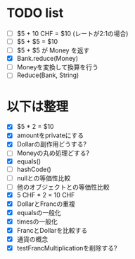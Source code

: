 # TODO list

* [ ] $5 + 10 CHF = $10 (レートが2:1の場合)
* [ ] $5 + $5 = $10
* [ ] $5 + $5 が Money を返す
* [x] Bank.reduce(Money)
* [ ] Moneyを変換して換算を行う
* [ ] Reduce(Bank, String)

# 以下は整理
* [x] $5 * 2 = $10
* [x] amountをprivateにする
* [x] Dollarの副作用どうする?
* [ ] Moneyの丸め処理どする?
* [x] equals()
* [ ] hashCode()
* [ ] nullとの等価性比較
* [ ] 他のオブジェクトとの等価性比較
* [x] 5 CHF * 2 = 10 CHF
* [x] DollarとFrancの重複
* [x] equalsの一般化
* [x] timesの一般化
* [x] FrancとDollarを比較する
* [x] 通貨の概念
* [x] testFrancMultiplicationを削除する?